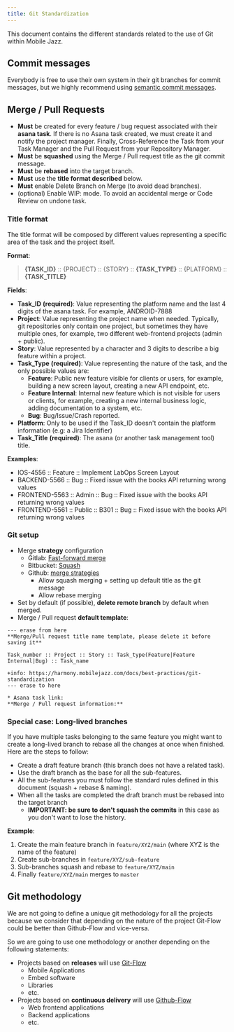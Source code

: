```yaml
---
title: Git Standardization
---
```

This document contains the different standards related to the use of Git within Mobile Jazz.

## Commit messages
Everybody is free to use their own system in their git branches for commit messages, but we highly recommend using [semantic commit messages](https://gist.github.com/joshbuchea/6f47e86d2510bce28f8e7f42ae84c716).

## Merge / Pull Requests
* **Must** be created for every feature / bug request associated with their **asana task**. If there is no Asana 
  task created, we must create it and notify the project manager. Finally, Cross-Reference the Task from your Task 
  Manager and the Pull Request from your Repository Manager.
* **Must** be **squashed** using the Merge / Pull request title as the git commit message.
* **Must** be **rebased** into the target branch.
* **Must** use the **title format described** below.
* **Must** enable Delete Branch on Merge (to avoid dead branches).
* (optional) Enable WIP: mode. To avoid an accidental merge or Code Review on undone task.

### Title format
The title format will be composed by different values representing a specific area of the task and the project itself.

**Format**: 
> **{TASK_ID}** :: {PROJECT} :: {STORY} :: **{TASK_TYPE}** :: {PLATFORM} :: **{TASK_TITLE}**

**Fields**:
* **Task_ID** **(required)**: Value representing the platform name and the last 4 digits of the asana task. For example, ANDROID-7888
* **Project**: Value representing the project name when needed. Typically, git repositories only contain one project, but sometimes they have multiple ones, for example, two different web-frontend projects (admin + public).
* **Story**: Value represented by a character and 3 digits to describe a big feature within a project.
* **Task_Type** **(required)**: Value representing the nature of the task, and the only possible values are:
  * **Feature**: Public new feature visible for clients or users, for example, building a new screen layout, creating a new API endpoint, etc. 
  * **Feature Internal**: Internal new feature which is not visible for users or clients, for example, creating a new internal business logic, adding documentation to a system, etc.  
  * **Bug**: Bug/Issue/Crash reported.
* **Platform**: Only to be used if the Task_ID doesn't contain the platform information (e.g: a Jira Identifier) 
* **Task_Title** **(required)**: The asana (or another task management tool) title.

**Examples**:
* IOS-4556 :: Feature :: Implement LabOps Screen Layout 
* BACKEND-5566 :: Bug :: Fixed issue with the books API returning wrong values
* FRONTEND-5563 :: Admin :: Bug :: Fixed issue with the books API returning wrong values
* FRONTEND-5561 :: Public :: B301 :: Bug :: Fixed issue with the books API returning wrong values

### Git setup

* Merge **strategy** configuration
  * Gitlab: [Fast-forward merge](https://docs.gitlab.com/ee/user/project/merge_requests/methods/index.html#fast-forward-merge)
  * Bitbucket: [Squash](https://confluence.atlassian.com/bitbucketserver/pull-request-merge-strategies-844499235.html)
  * Github: [merge strategies](https://docs.github.com/en/repositories/configuring-branches-and-merges-in-your-repository/configuring-pull-request-merges/about-merge-methods-on-github)
    * Allow squash merging + setting up default title as the git message
    * Allow rebase merging
* Set by default (if possible), **delete remote branch** by default when merged.
* Merge / Pull request **default template**:

```text
--- erase from here
**Merge/Pull request title name template, please delete it before saving it**

Task_number :: Project :: Story :: Task_type(Feature|Feature Internal|Bug) :: Task_name

+info: https://harmony.mobilejazz.com/docs/best-practices/git-standardization
--- erase to here

* Asana task link: 
**Merge / Pull request information:**

```

### Special case: Long-lived branches
If you have multiple tasks belonging to the same feature you might want to create a long-lived branch to rebase all the changes at once when finished. Here are the steps to follow:
* Create a draft feature branch (this branch does not have a related task).
* Use the draft branch as the base for all the sub-features.
* All the sub-features you must follow the standard rules defined in this document (squash + rebase & naming).
* When all the tasks are completed the draft branch must be rebased into the target branch 
  * **IMPORTANT: be sure to don't squash the commits** in this case as you don't want to lose the history.

**Example**:

1. Create the main feature branch in `feature/XYZ/main` (where XYZ is the name of the feature)
2. Create sub-branches in `feature/XYZ/sub-feature`
3. Sub-branches squash and rebase to `feature/XYZ/main`
4. Finally `feature/XYZ/main` merges to `master`

## Git methodology
We are not going to define a unique git methodology for all the projects because we consider that depending on the nature of the project Git-Flow could be better than Github-Flow and vice-versa. 

So we are going to use one methodology or another depending on the following statements:
* Projects based on **releases** will use [Git-Flow](https://nvie.com/posts/a-successful-git-branching-model/)
  * Mobile Applications
  * Embed software
  * Libraries
  * etc.
* Projects based on **continuous delivery** will use [Github-Flow](https://githubflow.github.io/)
  * Web frontend applications
  * Backend applications
  * etc.
